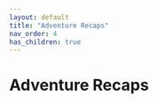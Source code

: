 ```yaml
---
layout: default
title: "Adventure Recaps"
nav_order: 4
has_children: true
---
```


# Adventure Recaps
